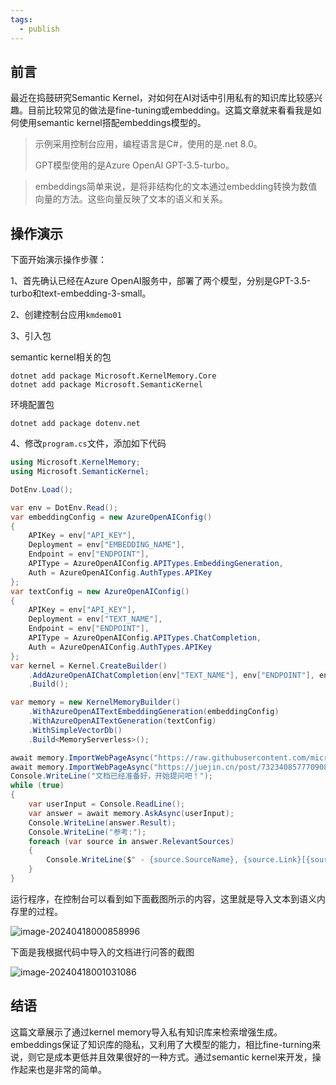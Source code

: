 ```yaml
---
tags:
  - publish
---
```


## 前言

最近在捣鼓研究Semantic Kernel，对如何在AI对话中引用私有的知识库比较感兴趣。目前比较常见的做法是fine-tuning或embedding。这篇文章就来看看我是如何使用semantic kernel搭配embeddings模型的。

> 示例采用控制台应用，编程语言是C#，使用的是.net 8.0。
>
> GPT模型使用的是Azure OpenAI GPT-3.5-turbo。

> embeddings简单来说，是将非结构化的文本通过embedding转换为数值向量的方法。这些向量反映了文本的语义和关系。

## 操作演示

下面开始演示操作步骤：

1、首先确认已经在Azure OpenAI服务中，部署了两个模型，分别是GPT-3.5-turbo和text-embedding-3-small。

2、创建控制台应用`kmdemo01`

3、引入包

semantic kernel相关的包

```shell
dotnet add package Microsoft.KernelMemory.Core
dotnet add package Microsoft.SemanticKernel
```

环境配置包

```shell
dotnet add package dotenv.net
```

4、修改`program.cs`文件，添加如下代码

```C#
using Microsoft.KernelMemory;
using Microsoft.SemanticKernel;

DotEnv.Load();

var env = DotEnv.Read();
var embeddingConfig = new AzureOpenAIConfig()
{
    APIKey = env["API_KEY"],
    Deployment = env["EMBEDDING_NAME"],
    Endpoint = env["ENDPOINT"],
    APIType = AzureOpenAIConfig.APITypes.EmbeddingGeneration,
    Auth = AzureOpenAIConfig.AuthTypes.APIKey
};
var textConfig = new AzureOpenAIConfig()
{
    APIKey = env["API_KEY"],
    Deployment = env["TEXT_NAME"],
    Endpoint = env["ENDPOINT"],
    APIType = AzureOpenAIConfig.APITypes.ChatCompletion,
    Auth = AzureOpenAIConfig.AuthTypes.APIKey
};
var kernel = Kernel.CreateBuilder()
    .AddAzureOpenAIChatCompletion(env["TEXT_NAME"], env["ENDPOINT"], env["API_KEY"])
    .Build();

var memory = new KernelMemoryBuilder()
    .WithAzureOpenAITextEmbeddingGeneration(embeddingConfig)
    .WithAzureOpenAITextGeneration(textConfig)
    .WithSimpleVectorDb()
    .Build<MemoryServerless>();

await memory.ImportWebPageAsync("https://raw.githubusercontent.com/microsoft/kernel-memory/main/README.md");
await memory.ImportWebPageAsync("https://juejin.cn/post/7323408577709080610");
Console.WriteLine("文档已经准备好，开始提问吧！");
while (true)
{
    var userInput = Console.ReadLine();
    var answer = await memory.AskAsync(userInput);
    Console.WriteLine(answer.Result);
    Console.WriteLine("参考:");
    foreach (var source in answer.RelevantSources)
    {
        Console.WriteLine($" - {source.SourceName}, {source.Link}[{source.Partitions.First()}{source.Partitions.First().LastUpdate:D}]");
    }
}
```

运行程序，在控制台可以看到如下面截图所示的内容，这里就是导入文本到语义内存里的过程。

![image-20240418000858996](https://note-1251668647.cos.ap-nanjing.myqcloud.com/image-20240418000858996.png)

下面是我根据代码中导入的文档进行问答的截图

![image-20240418001031086](https://note-1251668647.cos.ap-nanjing.myqcloud.com/image-20240418001031086.png)

## 结语

这篇文章展示了通过kernel memory导入私有知识库来检索增强生成。embeddings保证了知识库的隐私，又利用了大模型的能力，相比fine-turning来说，则它是成本更低并且效果很好的一种方式。通过semantic kernel来开发，操作起来也是非常的简单。
